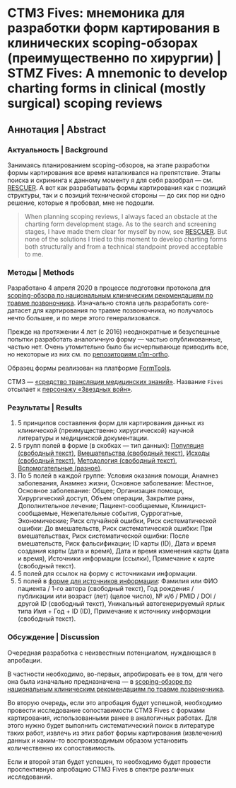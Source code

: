 # СТМЗ Fives: мнемоника для разработки форм картирования в клинических scoping-обзорах (преимущественно по хирургии) | STMZ Fives: A mnemonic to develop charting forms in clinical (mostly surgical) scoping reviews

## Аннотация | Abstract

### Актуальность | Background

Занимаясь планированием scoping-обзоров, на этапе разработки формы картирования все время наталкивался на препятствие. Этапы поиска и скрининга к данному моменту я для себя разобрал — см. [RESCUER](https://github.com/p1m-ortho/qs-global-ortho-search-queries/tree/rescuer-master). А вот как разрабатывать формы картирования как с позиций структуры, так и с позиций технической стороны — до сих пор ни одно решение, которые я пробовал, мне не подошли.

> When planning scoping reviews, I always faced an obstacle at the charting form development stage. As to the search and screening stages, I have made them clear for myself by now, see [RESCUER](https://github.com/p1m-ortho/qs-global-ortho-search-queries/tree/rescuer-master). But none of the solutions I tried to this moment to develop charting forms both structurally and from a technical standpoint proved acceptable to me.

### Методы | Methods

Разработано 4 апреля 2020 в процессе подготовки протокола для [scoping-обзора по национальным клиническим рекомендациям по травме позвоночника](https://osf.io/7vx5n/). Изначально стояла цель разработать core-датасет для картирования по травме позвоночника, но получалось нечто большее, и по мере этого генерализовался.

Прежде на протяжении 4 лет (с 2016) неоднократные и безуспешные попытки разработать аналогичную форму — частью опубликованные, частью нет. Очень утомительно было бы исчерпывающе приводить все, но некоторые из них см. по [репозиториям p1m-ortho](https://github.com/p1m-ortho).

Образец формы реализован на платформе [FormTools](https://formtools.org).

СТМЗ — [«средство трансляции медицинских знаний»](https://github.com/p1m-ortho/xs-stmz-methodology). Название `Fives` отсылает к [персонажу «Звездных войн»](https://starwars.fandom.com/ru/wiki/КС-5555).

### Результаты | Results

1. 5 принципов составления форм для картирования данных из клинической (преимущественно хирургической) научной литературы и медицинской документации.
2. 5 групп полей в форме (в скобках — тип данных): [Популяция (свободный текст)](/Screenshots/STMZ_Fives_FormTools_Population_Tab_ru-RU.png), [Вмешательства (свободный текст)](/Screenshots/STMZ_Fives_FormTools_Interventions_Tab_ru-RU.png), [Исходы (свободный текст)](/Screenshots/STMZ_Fives_FormTools_Outcomes_Tab_ru-RU.png), [Методология (свободный текст)](/Screenshots/STMZ_Fives_FormTools_Methodology_Tab_ru-RU.png), [Вспомогательные (разное)](/Screenshots/STMZ_Fives_FormTools_Accessories_Tab_ru-RU.png).
3. По 5 полей в каждой группе: Условия оказания помощи, Анамнез заболевания, Анамнез жизни, Основное заболевание: Местное, Основное заболевание: Общее; Организация помощи, Хирургический доступ, Объем операции, Закрытие раны, Дополнительное лечение; Пациент-сообщаемые, Клиницист-сообщаемые, Нежелательные события, Суррогатные, Экономические; Риск случайной ошибки, Риск систематической ошибки: До вмешательств, Риск систематической ошибки: При вмешательствах, Риск систематической ошибки: После вмешательств, Риск фальсификации; ID карты (ID), Дата и время создания карты (дата и время), Дата и время изменения карты (дата и время), Источники информации (ссылки), Примечание к карте (свободный текст).
4. 5 полей для ссылок на форму с источниками информации.
5. 5 полей в [форме для источников информации](/Screenshots/STMZ_Fives_FormTools_Sources_of_Information_Form_ru-RU.png): Фамилия или ФИО пациента / 1-го автора (свободный текст), Год рождения / публикации или возраст (лет) (целое число), № и/б / PMID / DOI / другой ID (свободный текст), Уникальный автогенерируемый ярлык типа Имя + Год + ID (ID), Примечание к источнику информации (свободный текст).

### Обсуждение | Discussion

Очередная разработка с неизвестным потенциалом, нуждающася в апробации.

В частности необходимо, во-первых, апробировать ее в том, для чего она была изначально предназначена — в [scoping-обзоре по национальным клиническим рекомендациям по травме позвоночника](https://osf.io/7vx5n/).

Во вторую очередь, если это апробация будет успешной, необходимо провести исследование сопоставимости СТМЗ Fives с формами картирования, использованными ранее в аналогичных работах. Для этого нужно будет выполнить систематический поиск в литературе таких работ, извлечь из этих работ формы картирования (извлечения) данных и каким-то воспроизводимым образом установить количественно их сопоставимость.

Если и второй этап будет успешен, то необходимо будет провести проспективную апробацию СТМЗ Fives в спектре различных исследований.
